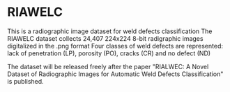 # RIAWELC
This is a radiographic image dataset for weld defects classification
The RIAWELC dataset collects 24,407 224x224 8-bit radigraphic images digitalized in the .png format
Four classes of weld defects are represented: lack of penetration (LP), porosity (PO), cracks (CR) and no defect (ND)

The dataset will be released freely after the paper "RIALWEC: A Novel Dataset of Radiographic Images for Automatic Weld Defects Classification" is published.
